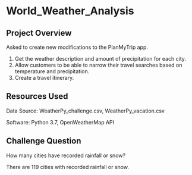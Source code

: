 # World_Weather_Analysis

## Project Overview
Asked to create new modifications to the PlanMyTrip app.

1. Get the weather description and amount of precipitation for each city.
2. Allow customers to be able to narrow their travel searches based on temperature and precipitation.
3. Create a travel itinerary.

## Resources Used

  Data Source: WeatherPy_challenge.csv, WeatherPy_vacation.csv
  
  Software: Python 3.7, OpenWeatherMap API
  
## Challenge Question
How many cities have recorded rainfall or snow?

There are 119 cities with recorded rainfall or snow.

